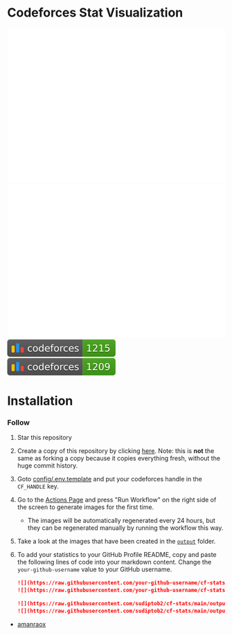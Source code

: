 # Codeforces Stat Visualization

<a href="https://github.com/sudiptob2/cf-stats">
<img src="/output/light_card.svg#gh-dark-mode-only" />
<img src="/output/light_card.svg" />
</a>
<br/>
<a href="https://github.com/sudiptob2/cf-stats">
<img src="/output/max_rating.svg" />
<img src="/output/rating.svg" />
</a>

# Installation

### Follow


1. Star this repository
2. Create a copy of this repository by clicking
   [here](https://github.com/amanraox/cp-statistics/generate). Note: this is
   **not** the same as forking a copy because it copies everything fresh,
   without the huge commit history.
3. Goto [config/.env.template](config/.env.template) and put your codeforces handle in the `CF_HANDLE` key.
4. Go to the [Actions Page](../../actions?query=workflow%3A"Generate+Stats+Images") and press "Run Workflow" on the
   right side of the screen to generate images for the first time.
    - The images will be automatically regenerated every 24 hours, but they can
      be regenerated manually by running the workflow this way.
5. Take a look at the images that have been created in the
   [`output`](output) folder.
6. To add your statistics to your GitHub Profile README, copy and paste the
   following lines of code into your markdown content. Change the `your-github-username`
   value to your GitHub username.

   ```md
   ![](https://raw.githubusercontent.com/your-github-username/cf-stats/main/output/light_card.svg#gh-dark-mode-only)
   ![](https://raw.githubusercontent.com/your-github-username/cf-stats/main/output/light_card.svg)
   ```
   ```md
   ![](https://raw.githubusercontent.com/sudiptob2/cf-stats/main/output/max_rating.svg)
   ![](https://raw.githubusercontent.com/sudiptob2/cf-stats/main/output/rating.svg)
   ```



- [amanraox](https://github.com/amanraox)
